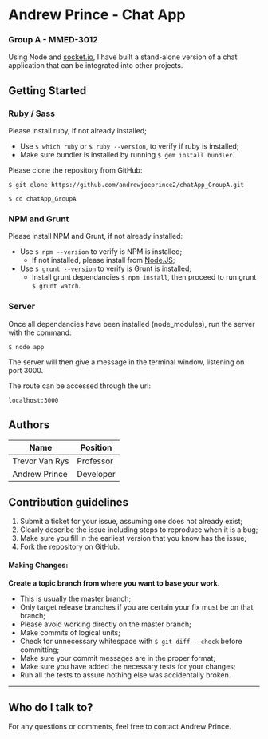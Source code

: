 # Andrew Prince - Chat App
### Group A - MMED-3012

Using Node and [socket.io](http://socket.io), I have built a stand-alone version of a chat application that can be integrated into other projects.

## Getting Started

### Ruby / Sass

Please install ruby, if not already installed;

*	Use `$ which ruby` or `$ ruby --version`, to verify if ruby is installed;
*	Make sure bundler is installed by running `$ gem install bundler`.

Please clone the repository from GitHub:
```
$ git clone https://github.com/andrewjoeprince2/chatApp_GroupA.git
```

`$ cd chatApp_GroupA`

### NPM and Grunt

Please install NPM and Grunt, if not already installed:

*	Use `$ npm --version` to verify is NPM is installed;
	*	If not installed, please install from [Node.JS](https://nodejs.org/en/download/);
*	Use `$ grunt --version` to verify is Grunt is installed;
	*	Install grunt dependancies `$ npm install`, then proceed to run grunt `$ grunt watch`.

### Server

Once all dependancies have been installed (node_modules), run the server with the command:

`$ node app`

The server will then give a message in the terminal window, listening on port 3000. 

The route can be accessed through the url:

`localhost:3000`


## Authors

| Name             | Position          |
| ---------------- | ------------------| 
| Trevor Van Rys   | Professor         | 
| Andrew Prince    | Developer         | 


## Contribution guidelines

1)	Submit a ticket for your issue, assuming one does not already exist;
2)	Clearly describe the issue including steps to reproduce when it is a bug;
3)	Make sure you fill in the earliest version that you know has the issue;
4)	Fork the repository on GitHub.

#### Making Changes:

**Create a topic branch from where you want to base your work.**

*	This is usually the master branch;
*	Only target release branches if you are certain your fix must be on that branch;
*	Please avoid working directly on the master branch;
*	Make commits of logical units;
*	Check for unnecessary whitespace with `$ git diff --check` before committing;
*	Make sure your commit messages are in the proper format;
*	Make sure you have added the necessary tests for your changes;
*	Run all the tests to assure nothing else was accidentally broken.

---

## Who do I talk to?

For any questions or comments, feel free to contact Andrew Prince.
